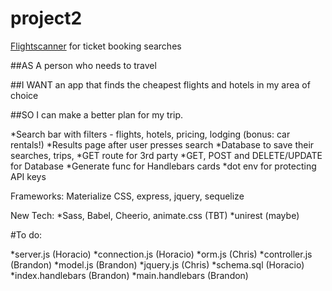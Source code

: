 # project2

[Flightscanner](https://rapidapi.com/skyscanner/api/skyscanner-flight-search/endpoints) for ticket booking searches

##AS A person who needs to travel

##I WANT an app that finds the cheapest flights and hotels in my area of choice

##SO I can make a better plan for my trip.

*Search bar with filters - flights, hotels, pricing, lodging (bonus: car rentals!)
*Results page after user presses search
*Database to save their searches, trips,
*GET route for 3rd party
*GET, POST and DELETE/UPDATE for Database
*Generate func for Handlebars cards
\*dot env for protecting API keys

Frameworks: Materialize CSS, express, jquery, sequelize

New Tech:
*Sass, Babel, Cheerio, animate.css (TBT)
*unirest (maybe)

#To do:

*server.js (Horacio)
*connection.js (Horacio)
*orm.js (Chris)
*controller.js (Brandon)
*model.js (Brandon)
*jquery.js (Chris)
*schema.sql (Horacio)
*index.handlebars (Brandon)
\*main.handlebars (Brandon)

